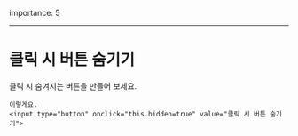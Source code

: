 importance: 5

---

# 클릭 시 버튼 숨기기

클릭 시 숨겨지는 버튼을 만들어 보세요.

```online
이렇게요. 
<input type="button" onclick="this.hidden=true" value="클릭 시 버튼 숨기기">
```
